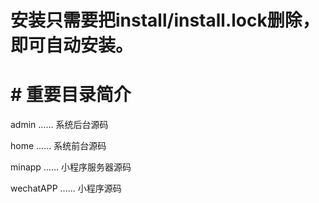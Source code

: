 # 安装只需要把install/install.lock删除，即可自动安装。

# # 重要目录简介
admin       ......  系统后台源码

home        ......  系统前台源码

minapp      ......  小程序服务器源码

wechatAPP   ......  小程序源码

